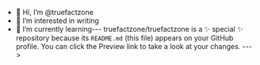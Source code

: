 - 👋 Hi, I’m @truefactzone
- 👀 I’m interested in writing
- 🌱 I’m currently learning---
truefactzone/truefactzone is a ✨ special ✨ repository because its `README.md` (this file) appears on your GitHub profile.
You can click the Preview link to take a look at your changes.
--->
